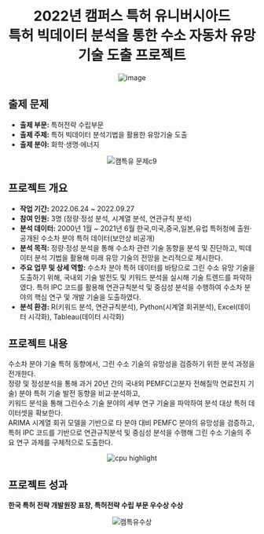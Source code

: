 <div align="center">
  
# 2022년 캠퍼스 특허 유니버시아드 <br> 특허 빅데이터 분석을 통한 수소 자동차 유망기술 도출 프로젝트
![image](https://github.com/jayjinnie/Hydrogen-Car-Patent-Analysis/assets/65335952/d64b6d66-826c-45b0-8747-46a8b50447a7)
</div>

## 출제 문제
* **출제 부문:** 특허전략 수립부문
* **출제 주제:** 특허 빅데이터 분석기법을 활용한 유망기술 도출
* **출제 분야:** 화학·생명·에너지

<div align="center">
  
![캠특유 문제c9](https://github.com/jayjinnie/Hydrogen-Car-Patent-Analysis/assets/65335952/e6a37a3a-3fc7-4c60-acf6-3bb713937b79)
</div>


## 프로젝트 개요
* **작업 기간:** 2022.06.24 ~ 2022.09.27
* **참여 인원:** 3명 (정량·정성 분석, 시계열 분석, 연관규칙 분석)
* **분석 데이터:** 2000년 1월 ~ 2021년 6월 한국,미국,중국,일본,유럽 특허청에 출원·공개된 수소차 분야 특허 데이터(보안상 비공개)
* **분석 목적:** 정량·정성 분석을 통해 수소차 관련 기술 동향을 분석 및 진단하고, 빅데이터 분석 기법을 활용해 미래 유망 기술의 전망을 논리적으로 제시한다.
* **주요 업무 및 상세 역할:** 수소차 분야 특허 데이터를 바탕으로 그린 수소 유망 기술을 도출하기 위해, 국내외 기술 발전도 및 키워드 분석을 실시해 기술 트렌드를 파악하였다. 특허 IPC 코드를 활용해 연관규칙분석 및 중심성 분석을 수행하여 수소차 분야의 핵심 연구 및 개발 기술을 도출하였다.
* **분석 환경:** R(키워드 분석, 연관규칙분석), Python(시계열 회귀분석), Excel(데이터 시각화), Tableau(데이터 시각화)


## 프로젝트 내용
수소차 분야 기술 특허 동향에서, 그린 수소 기술의 유망성을 검증하기 위한 분석 과정을 전개한다. <br>
정량 및 정성분석을 통해 과거 20년 간의 국내외 PEMFC(고분자 전해질막 연료전지 기술) 분야 특허 기술 발전 동향을 비교·분석하고, <br>
키워드 분석을 통해 그린수소 기술 분야의 세부 연구 기술을 파악하여 분석 대상 특허 데이터셋을 확보한다. <br>
ARIMA 시계열 회귀 모델을 기반으로 타 분야 대비 PEMFC 분야의 유망성을 검증하고, <br>
특허 IPC 코드를 기반으로 연관규칙분석 및 중심성 분석을 수행해 그린 수소 기술의 주요 연구 과제를 구체적으로 도출한다.

<div align="center">
  
![cpu highlight](https://github.com/jayjinnie/Hydrogen-Car-Patent-Analysis/assets/65335952/c3b68ceb-9e0b-42a6-8156-ecc9995adb2d)
</div>


## 프로젝트 성과
**한국 특허 전략 개발원장 표창, 특허전략 수립 부문 우수상 수상**
<div align="center">

![캠특유수상](https://github.com/jayjinnie/Hydrogen-Car-Patent-Analysis/assets/65335952/3413c572-0aa6-4e1c-83e3-b589ce31f3d7)
</div>
